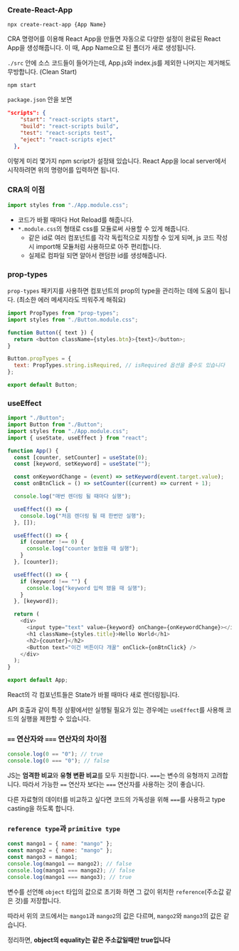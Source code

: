 ### Create-React-App

```
npx create-react-app {App Name}
```

CRA 명령어를 이용해 React App을 만들면 자동으로 다양한 설정이 완료된 React App을 생성해줍니다. 이 때, App Name으로 된 폴더가 새로 생성됩니다.

`./src` 안에 소스 코드들이 들어가는데, App.js와 index.js를 제외한 나머지는 제거해도 무방합니다. (Clean Start)

```
npm start
```

`package.json` 안을 보면

```json
"scripts": {
    "start": "react-scripts start",
    "build": "react-scripts build",
    "test": "react-scripts test",
    "eject": "react-scripts eject"
  },
```

이렇게 미리 몇가지 npm script가 설정돼 있습니다. React App을 local server에서 시작하려면 위의 명령어를 입력하면 됩니다.

### CRA의 이점

```javascript
import styles from "./App.module.css";
```

- 코드가 바뀔 때마다 Hot Reload를 해줍니다.
- `*.module.css`의 형태로 css를 모듈로써 사용할 수 있게 해줍니다.
  - 같은 id로 여러 컴포넌트를 각각 독립적으로 지칭할 수 있게 되며, js 코드 작성시 import해 모듈처럼 사용하므로 아주 편리합니다.
  - 실제로 컴파일 되면 알아서 랜덤한 id를 생성해줍니다.

### prop-types

`prop-types` 패키지를 사용하면 컴포넌트의 prop의 type을 관리하는 데에 도움이 됩니다. (최소한 에러 메세지라도 띄워주게 해줘요)

```javascript
import PropTypes from "prop-types";
import styles from "./Button.module.css";

function Button({ text }) {
  return <button className={styles.btn}>{text}</button>;
}

Button.propTypes = {
  text: PropTypes.string.isRequired, // isRequired 옵션을 줄수도 있습니다
};

export default Button;
```

### useEffect

```javascript
import "./Button";
import Button from "./Button";
import styles from "./App.module.css";
import { useState, useEffect } from "react";

function App() {
  const [counter, setCounter] = useState(0);
  const [keyword, setKeyword] = useState("");

  const onKeywordChange = (event) => setKeyword(event.target.value);
  const onBtnClick = () => setCounter((current) => current + 1);

  console.log("매번 렌더링 될 때마다 실행");

  useEffect(() => {
    console.log("처음 렌더링 될 때 한번만 실행");
  }, []);

  useEffect(() => {
    if (counter !== 0) {
      console.log("counter 눌렸을 때 실행");
    }
  }, [counter]);

  useEffect(() => {
    if (keyword !== "") {
      console.log("keyword 입력 됐을 때 실행");
    }
  }, [keyword]);

  return (
    <div>
      <input type="text" value={keyword} onChange={onKeywordChange}></input>
      <h1 className={styles.title}>Hello World</h1>
      <h2>{counter}</h2>
      <Button text="이건 버튼이다 개꿀" onClick={onBtnClick} />
    </div>
  );
}

export default App;
```

React의 각 컴포넌트들은 State가 바뀔 때마다 새로 렌더링됩니다.

API 호출과 같이 특정 상황에서만 실행될 필요가 있는 경우에는 `useEffect`를 사용해 코드의 실행을 제한할 수 있습니다.

### `==` 연산자와 `===` 연산자의 차이점

```javascript
console.log(0 == "0"); // true
console.log(0 === "0"); // false
```

JS는 **엄격한 비교**와 **유형 변환 비교**를 모두 지원합니다. `===`는 변수의 유형까지 고려합니다. 따라서 가능한 `==` 연산자 보다는 `===` 연산자를 사용하는 것이 좋습니다.

다른 자료형의 데이터를 비교하고 싶다면 코드의 가독성을 위해 `===`를 사용하고 type casting을 하도록 합니다.

### `reference type`과 `primitive type`

```javascript
const mango1 = { name: "mango" };
const mango2 = { name: "mango" };
const mango3 = mango1;
console.log(mango1 == mango2); // false
console.log(mango1 === mango2); // false
console.log(mango1 === mango3); // true
```

변수를 선언해 `object` 타입의 값으로 초기화 하면 그 값이 위치한 `reference`(주소값 같은 것)를 저장합니다.

따라서 위의 코드에서는 `mango1`과 `mango2`의 값은 다르며, `mango2`와 `mango3`의 값은 같습니다.

정리하면, **object의 equality는 같은 주소값일때만 true입니다**
